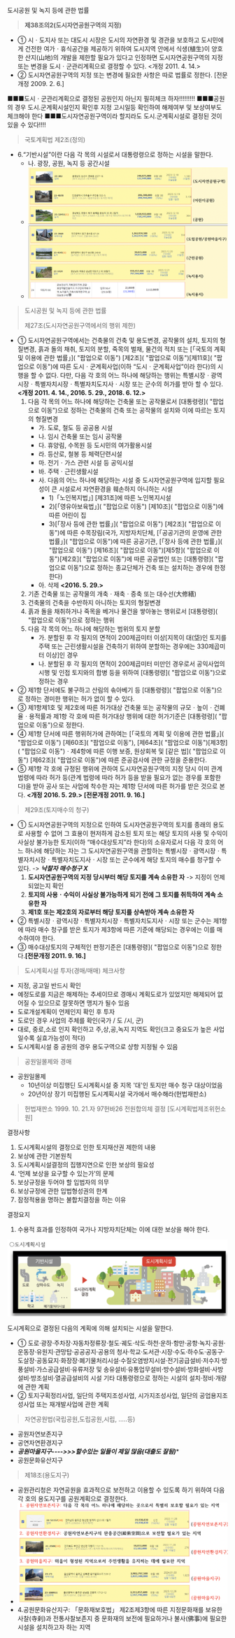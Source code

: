 도시공원 및 녹지 등에 관한 법률

> **제38조의2(도시자연공원구역의 지정)**

* ① 시ㆍ도지사 또는 대도시 시장은 도시의 자연환경 및 경관을 보호하고 도시민에게 건전한 여가ㆍ휴식공간을 제공하기 위하여 도시지역 안에서 식생(植生)이 양호한 산지(山地)의 개발을 제한할 필요가 있다고 인정하면 도시자연공원구역의 지정 또는 변경을 도시ㆍ군관리계획으로 결정할 수 있다. <개정 2011. 4. 14.>
* ② 도시자연공원구역의 지정 또는 변경에 필요한 사항은 따로 법률로 정한다. [전문개정 2009. 2. 6.]

■■■도시ㆍ군관리계획으로 결정된 공원인지 아닌지 필히체크 하자!!!!!!!!!
■■■공원의 경우 도시.군계획시설인지 확인후 지정 고시일등 확인하여 해제여부 및 보상여부도 체크해야 한다
■■■도시자연공원구역이라 할지라도 도시.군계획시설로 결정된 것이 있을 수 있다!!!!

> 국토계획법 제2조(정의)

* 6.“기반시설”이란 다음 각 목의 시설로서 대통령령으로 정하는 시설을 말한다.
  * 나. 광장, 공원, 녹지 등 공간시설
  * ![1731506101414](images/기반시설-근린공원/1731506101414.png)
  * ![1731506127000](images/기반시설-근린공원/1731506127000.png)

> 도시공원 및 녹지 등에 관한 법률
>
> 제27조(도시자연공원구역에서의 행위 제한)

* ① 도시자연공원구역에서는 건축물의 건축 및 용도변경, 공작물의 설치, 토지의 형질변경, 흙과 돌의 채취, 토지의 분할, 죽목의 벌채, 물건의 적치 또는 [「국토의 계획 및 이용에 관한 법률」]( "팝업으로 이동") [제2조]( "팝업으로 이동")[제11호]( "팝업으로 이동")에 따른 도시ㆍ군계획사업(이하 “도시ㆍ군계획사업”이라 한다)의 시행을 할 수 없다. 다만, 다음 각 호의 어느 하나에 해당하는 행위는 특별시장ㆍ광역시장ㆍ특별자치시장ㆍ특별자치도지사ㆍ시장 또는 군수의 허가를 받아 할 수 있다. **<개정 2011. 4. 14., 2016. 5. 29., 2018. 6. 12.>**
  1. 다음 각 목의 어느 하나에 해당하는 건축물 또는 공작물로서 [대통령령]( "팝업으로 이동")으로 정하는 건축물의 건축 또는 공작물의 설치와 이에 따르는 토지의 형질변경
     * 가. 도로, 철도 등 공공용 시설
     * 나. 임시 건축물 또는 임시 공작물
     * 다. 휴양림, 수목원 등 도시민의 여가활용시설
     * 라. 등산로, 철봉 등 체력단련시설
     * 마. 전기ㆍ가스 관련 시설 등 공익시설
     * 바. 주택ㆍ근린생활시설
     * 사. 다음의 어느 하나에 해당하는 시설 중 도시자연공원구역에 입지할 필요성이 큰 시설로서 자연환경을 훼손하지 아니하는 시설
       * 1)「노인복지법」] [제31조]에 따른 노인복지시설
       * 2)[「영유아보육법」]( "팝업으로 이동") [제10조]( "팝업으로 이동")에 따른 어린이 집
       * 3)[「장사 등에 관한 법률」]( "팝업으로 이동") [제2조]( "팝업으로 이동")에 따른 수목장림(국가, 지방자치단체, [「공공기관의 운영에 관한 법률」]( "팝업으로 이동")에 따른 공공기관, [「장사 등에 관한 법률」]( "팝업으로 이동") [제16조]( "팝업으로 이동")[제5항]( "팝업으로 이동")[제2호]( "팝업으로 이동")에 따른 공공법인 또는 [대통령령]( "팝업으로 이동")으로 정하는 종교단체가 건축 또는 설치하는 경우에 한정한다)
     * 아. 삭제 **<2016. 5. 29.>**
  2. 기존 건축물 또는 공작물의 개축ㆍ재축ㆍ증축 또는 대수선(大修繕)
  3. 건축물의 건축을 수반하지 아니하는 토지의 형질변경
  4. 흙과 돌을 채취하거나 죽목을 베거나 물건을 쌓아놓는 행위로서 [대통령령]( "팝업으로 이동")으로 정하는 행위
  5. 다음 각 목의 어느 하나에 해당하는 범위의 토지 분할
     * 가. 분할된 후 각 필지의 면적이 200제곱미터 이상[지목이 대(垈)인 토지를 주택 또는 근린생활시설을 건축하기 위하여 분할하는 경우에는 330제곱미터 이상]인 경우
     * 나. 분할된 후 각 필지의 면적이 200제곱미터 미만인 경우로서 공익사업의 시행 및 인접 토지와의 합병 등을 위하여 [대통령령]( "팝업으로 이동")으로 정하는 경우
* ② 제1항 단서에도 불구하고 산림의 솎아베기 등 [대통령령]( "팝업으로 이동")으로 정하는 경미한 행위는 허가 없이 할 수 있다.
* ③ 제1항제1호 및 제2호에 따른 허가대상 건축물 또는 공작물의 규모ㆍ높이ㆍ건폐율ㆍ용적률과 제1항 각 호에 따른 허가대상 행위에 대한 허가기준은 [대통령령]( "팝업으로 이동")으로 정한다.
* ④ 제1항 단서에 따른 행위허가에 관하여는 [「국토의 계획 및 이용에 관한 법률」]( "팝업으로 이동") [제60조]( "팝업으로 이동"), [제64조]( "팝업으로 이동")[제3항]( "팝업으로 이동")ㆍ제4항에 따른 이행 보증, 원상회복 및 [같은 법]( "팝업으로 이동") [제62조]( "팝업으로 이동")에 따른 준공검사에 관한 규정을 준용한다.
* ⑤ 제1항 각 호에 규정된 행위에 관하여 도시자연공원구역의 지정 당시 이미 관계 법령에 따라 허가 등(관계 법령에 따라 허가 등을 받을 필요가 없는 경우를 포함한다)을 받아 공사 또는 사업에 착수한 자는 제1항 단서에 따른 허가를 받은 것으로 본다. **<개정 2016. 5. 29.>** **[전문개정 2011. 9. 16.]**

> 제29조(토지매수의 청구)

* ① 도시자연공원구역의 지정으로 인하여 도시자연공원구역의 토지를 종래의 용도로 사용할 수 없어 그 효용이 현저하게 감소된 토지 또는 해당 토지의 사용 및 수익이 사실상 불가능한 토지(이하 “매수대상토지”라 한다)의 소유자로서 다음 각 호의 어느 하나에 해당하는 자는 그 도시자연공원구역을 관할하는 특별시장ㆍ광역시장ㆍ특별자치시장ㆍ특별자치도지사ㆍ시장 또는 군수에게 해당 토지의 매수를 청구할 수 있다. -> ***낙찰자 매수청구 X***
  1. **도시자연공원구역의 지정 당시부터 해당 토지를 계속 소유한 자** -> 지정이 언제 되었는지 확인
  2. **토지의 사용ㆍ수익이 사실상 불가능하게 되기 전에 그 토지를 취득하여 계속 소유한 자**
  3. **제1호 또는 제2호의 자로부터 해당 토지를 상속받아 계속 소유한 자**
* ② 특별시장ㆍ광역시장ㆍ특별자치시장ㆍ특별자치도지사ㆍ시장 또는 군수는 제1항에 따라 매수 청구를 받은 토지가 제3항에 따른 기준에 해당되는 경우에는 이를 매수하여야 한다.
* ③ 매수대상토지의 구체적인 판정기준은 [대통령령]( "팝업으로 이동")으로 정한다.**[전문개정 2011. 9. 16.]**

> 도시계획시설 투자(경매/매매) 체크사항

* 지정, 공고일 반드시 확인
* 예정도로를 지금은 해제하는 추세이므로 경매시 계획도로가 있었지만 해제되어 없어질 수 있으므로 잘못하면 맹지가 될수 있음
* 도로개설계획이 언제인지 확인 후 투자
* 도로인 경우 사업의 주체를 확인(국가 / 도 /시, 군)
* 대로, 중로,소로 인지 확인하고 주,상,공,녹지 지역도 확인(크고 중요도가 높은 사업일수록 실효가능성이 적다)
* 도시계획시설 중 공원의 경우 용도구역으로 샹항 지정될 수 있음


> 공원일몰제와 경매

* 공원일몰제
  * 10년이상 미집행딘 도시계획시설 중 지목 '대'인 토지만 매수 청구 대상이었음
  * 20년이상 장기 미집행된 도시계획시설 국가에서 매수해라(헌법재판소)

> 헌법재판소 1999. 10. 21.자 97헌바26 전원합의체 결정 [도시계획법제조위헌소원]

결정사항

1. 도시계획시설의 결정으로 인한 토지재산권 제한의 내용
2. 보상에 관한 기본원칙
3. 도시계획시설결정의 집행지연으로 인한 보상의 필요성
4. ‘언제 보상을 요구할 수 있는가’의 문제
5. 보상규정을 두어야 할 입법자의 의무
6. 보상규정에 관한 입법형성권의 한계
7. 잠정적용을 명하는 불합치결정을 하는 이유

결정요지

1. 수용적 효과를 인정하여 국가나 지방자치단체는 이에 대한 보상을 해야 한다.


![1731507631246](images/기반시설-근린공원/1731507631246.png)

도시계획으로 결정된 다음의 계획에 의해 설치되는 시설을 말한다.

* ① 도로·광장·주차장·자동차정류장·철도·궤도·삭도·하천·운하·항만·공항·녹지·공원·운동장·유원지·관망탑·공공공지·공용의 청사·학교·도서관·시장·수도·하수도·공동구·도살장·공동묘지·화장장·폐기물처리시설·수질오염방지시설·전기공급설비·저수지·방풍설비·가스공급설비·유류저장 및 송유설비·유통업무설비·방수설비·방화설비·사방설비·방조설비·열공급설비의 시설 기타 대통령령으로 정하는 시설의 설치·정비·개량에 관한 계획
* ② 토지구획정리사업, 일단의 주택지조성사업, 시가지조성사업, 일단의 공업용지조성사업 또는 재개발사업에 관한 계획


> 자연공원법(국립공원,도립공원,시립,  .....등)

* 공원자연보존지구
* 공연자연환경지구
* ***공원마을지구---->>>할수있는 일들이 제일 많음(대출도 잘됨)****
* 공원문화유산지구

> 제18조(용도지구)

* 공원관리청은 자연공원을 효과적으로 보전하고 이용할 수 있도록 하기 위하여 다음 각 호의 용도지구를 공원계획으로 결정한다.
* ![1731507842563](images/기반시설-근린공원/1731507842563.png)
* 4.공원문화유산지구: 「문화재보호법」 제2조제3항에 따른 지정문화재를 보유한 사찰(寺刹)과 전통사찰보존지 중 문화재의 보전에 필요하거나 불사(佛事)에 필요한 시설을 설치하고자 하는 지역
